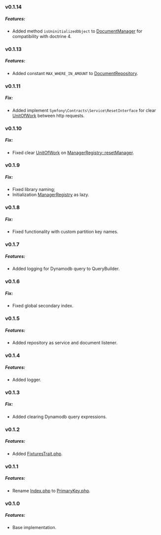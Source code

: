 ### v0.1.14
##### Features:
- Added method `isUninitializedObject` to [DocumentManager](src/ODM/DocumentManager.php) for compatibility with doctrine 4.

### v0.1.13
##### Features:
- Added constant `MAX_WHERE_IN_AMOUNT` to [DocumentRepository](src/ODM/Repository/DocumentRepository.php).

### v0.1.11
##### Fix:
- Added implement `Symfony\Contracts\Service\ResetInterface` for clear [UnitOfWork](src/ODM/UnitOfWork.php) between http requests.

### v0.1.10
##### Fix:
- Fixed clear [UnitOfWork](src/ODM/UnitOfWork.php) on [ManagerRegistry::resetManager](src/ODM/ManagerRegistry.php).

### v0.1.9
##### Fix:
- Fixed library naming;
- Initialization [ManagerRegistry](src/ODM/ManagerRegistry.php) as lazy.

### v0.1.8
##### Fix:
- Fixed functionality with custom partition key names.

### v0.1.7
##### Features:
- Added logging for Dynamodb query to QueryBuilder.

### v0.1.6
##### Fix:
- Fixed global secondary index.

### v0.1.5
##### Features:
- Added repository as service and document listener.

### v0.1.4
##### Features:
- Added logger.

### v0.1.3
##### Fix:
- Added clearing Dynamodb query expressions.

### v0.1.2
##### Features:
- Added [FixturesTrait.php](src/ODM/Test/Helper/FixturesTrait.php).

### v0.1.1
##### Features:
- Rename [Index.php](src/ODM/Id/PrimaryKey.php) to [PrimaryKey.php](src/ODM/Id/PrimaryKey.php).

### v0.1.0
##### Features:
- Base implementation.
